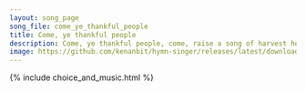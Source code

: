 ```yaml
---
layout: song_page
song_file: come_ye_thankful_people
title: Come, ye thankful people
description: Come, ye thankful people, come, raise a song of harvest home: fruit and crops are gathered in, safe before the storms begin; God, our Maker, will prov... theist 4part acapella 3verse musicbyother textbyother autumn 
image: https://github.com/kenanbit/hymn-singer/releases/latest/download/come_ye_thankful_people-trad.png
---
```


{% include choice_and_music.html %}